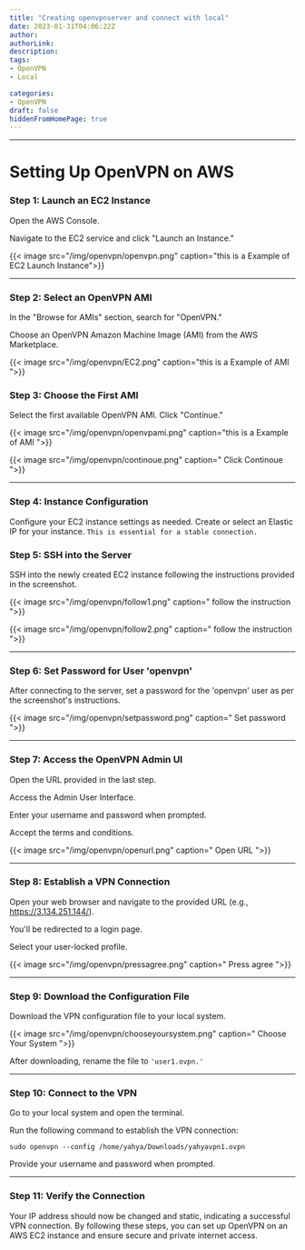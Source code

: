 ```yaml
---
title: "Creating openvpnserver and connect with local"
date: 2023-01-31T04:06:22Z
author:
authorLink:
description:
tags:
- OpenVPN
- Local

categories:
- OpenVPN
draft: false
hiddenFromHomePage: true
---
```


***

# Setting Up OpenVPN on AWS



### Step 1: Launch an EC2 Instance

Open the AWS Console.

Navigate to the EC2 service and click "Launch an Instance."

{{< image src="/img/openvpn/openvpn.png" caption="this is a Example of EC2 Launch Instance">}}

***

### Step 2: Select an OpenVPN AMI

In the "Browse for AMIs" section, search for "OpenVPN."

Choose an OpenVPN Amazon Machine Image (AMI) from the AWS Marketplace.


{{< image src="/img/openvpn/EC2.png" caption="this is a Example of AMI ">}}

### Step 3: Choose the First AMI

Select the first available OpenVPN AMI.
Click "Continue."

{{< image src="/img/openvpn/openvpami.png" caption="this is a Example of AMI ">}}

{{< image src="/img/openvpn/continoue.png" caption=" Click Continoue ">}}

***

### Step 4: Instance Configuration

Configure your EC2 instance settings as needed.
Create or select an Elastic IP for your instance. 
`This is essential for a stable connection.`

### Step 5: SSH into the Server

SSH into the newly created EC2 instance following the instructions provided in the screenshot.

{{< image src="/img/openvpn/follow1.png" caption=" follow the instruction ">}}

{{< image src="/img/openvpn/follow2.png" caption=" follow the instruction ">}}



***

### Step 6: Set Password for User 'openvpn'


After connecting to the server, set a password for the 'openvpn' user as per the screenshot's instructions.

{{< image src="/img/openvpn/setpassword.png" caption=" Set password ">}}

***

### Step 7: Access the OpenVPN Admin UI

Open the URL provided in the last step.

Access the Admin User Interface.

Enter your username and password when prompted.

Accept the terms and conditions.

{{< image src="/img/openvpn/openurl.png" caption=" Open URL ">}}

***

### Step 8: Establish a VPN Connection

Open your web browser and navigate to the provided URL (e.g., https://3.134.251.144/).

You'll be redirected to a login page.

Select your user-locked profile.

{{< image src="/img/openvpn/pressagree.png" caption=" Press agree ">}}

***

### Step 9: Download the Configuration File

Download the VPN configuration file to your local system.


{{< image src="/img/openvpn/chooseyoursystem.png" caption=" Choose Your System ">}}


After downloading, rename the file to 
`'user1.ovpn.'`


***

### Step 10: Connect to the VPN

Go to your local system and open the terminal.

Run the following command to establish the VPN connection:

`sudo openvpn --config /home/yahya/Downloads/yahyavpn1.ovpn`

Provide your username and password when prompted.

***

### Step 11: Verify the Connection

Your IP address should now be changed and static, indicating a successful VPN connection.
By following these steps, you can set up OpenVPN on an AWS EC2 instance and ensure secure and private internet access.

